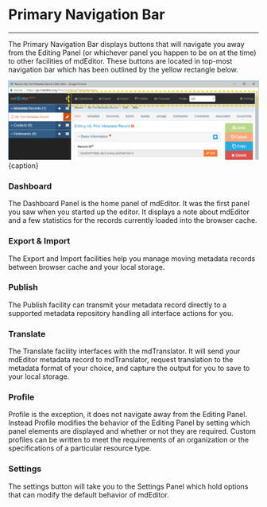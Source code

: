 # Primary Navigation Bar
---
The Primary Navigation Bar displays buttons that will navigate you away from the Editing Panel (or whichever panel you happen to be on at the time) to other facilities of mdEditor. These buttons are located in top-most navigation bar which has been outlined by the yellow rectangle below.

![The Primary Navigation Bar](/assets/get-started/primary-nav.png){caption}

### Dashboard
The Dashboard Panel is the home panel of mdEditor.  It was the first panel you saw when you started up the editor.  It displays a note about mdEditor and a few statistics for the records currently loaded into the browser cache.  

### Export & Import
The Export and Import facilities help you manage moving metadata records between browser cache and your local storage.

### Publish
The Publish facility can transmit your metadata record directly to a supported metadata repository handling all interface actions for you.  

### Translate
The Translate facility interfaces with the mdTranslator.  It will send your mdEditor metadata record to mdTranslator, request translation to the metadata format of your choice, and capture the output for you to save to your local storage. 

### Profile
Profile is the exception, it does not navigate away from the Editing Panel.  Instead Profile modifies the behavior of the Editing Panel by setting which panel elements are displayed and whether or not they are required.  Custom profiles can be written to meet the requirements of an organization or the specifications of a particular resource type.

### Settings <i class="fa fa-cog"></i>
The settings button will take you to the Settings Panel which hold options that can modify the default behavior of mdEditor.